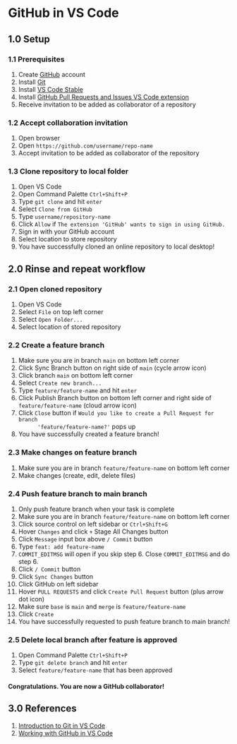 <h1>GitHub in VS Code</h1>

<h2>1.0 Setup</h2>

<h3>1.1 Prerequisites</h3>
<ol>
  <li>Create <a href="https://github.com/">GitHub</a> account</li>
  <li>Install <a href="https://git-scm.com/downloads">Git</a></li>
  <li>Install <a href="https://code.visualstudio.com/">VS Code Stable</a></li>
  <li>
    Install
    <a href="vscode:extension/GitHub.vscode-pull-request-github"
      >GitHub Pull Requests and Issues VS Code extension</a
    >
  </li>
  <li>Receive invitation to be added as collaborator of a repository</li>
</ol>

<h3>1.2 Accept collaboration invitation</h3>
<ol>
  <li>Open browser</li>
  <li>Open <code>https://github.com/username/repo-name</code></li>
  <li>Accept invitation to be added as collaborator of the repository</li>
</ol>

<h3>1.3 Clone repository to local folder</h3>
<ol>
  <li>Open VS Code</li>
  <li>Open Command Palette <code>Ctrl+Shift+P</code></li>

  <li>Type <code>git clone</code> and hit <code>enter</code></li>
  <img src="assets/readme/git-clone.png" alt="" />

  <li>Select <code>Clone from GitHub</code></li>
  <img src="assets/readme/git-clone-2.png" alt="" />

  <li>Type <code>username/repository-name</code></li>
  <img src="assets/readme/git-clone-3.png" alt="" />
  <li>
    Click <code>Allow</code> if
    <code>The extension 'GitHub' wants to sign in using GitHub.</code>
  </li>
  <li>Sign in with your GitHub account</li>
  <li>Select location to store repository</li>
  <li>You have successfully cloned an online repository to local desktop!</li>
</ol>

<h2>2.0 Rinse and repeat workflow</h2>

<h3>2.1 Open cloned repository</h3>
<ol>
  <li>Open VS Code</li>

  <li>Select <code>File</code> on top left corner</li>
  <img src="assets/readme/open-folder.png" alt="" />

  <li>Select <code>Open Folder...</code></li>
  <li>Select location of stored repository</li>
</ol>

<h3>2.2 Create a feature branch</h3>
<ol>
  <li>Make sure you are in branch <code>main</code> on bottom left corner</li>
  <img src="assets/readme/main-branch.png" alt="" />

  <li>
    Click Sync Branch button on right side of <code>main</code> (cycle arrow
    icon)
  </li>
  <img src="assets/readme/button-sync-changes.png" alt="" />

  <li>Click branch <code>main</code> on bottom left corner</li>

  <li>Select <code>Create new branch...</code></li>
  <img src="assets/readme/create-branch.png" alt="" />

  <li>Type <code>feature/feature-name</code> and hit <code>enter</code></li>
  <img src="assets/readme/create-branch-2.png" alt="" />

  <li>
    Click Publish Branch button on bottom left corner and right side of
    <code>feature/feature-name</code> (cloud arrow icon)
  </li>
  <img src="assets/readme/button-publish-branch.png" alt="" />

  <li>
    Click <code>Close</code> button if
    <code
      >Would you like to create a Pull Request for branch
      'feature/feature-name?'</code
    >
    pops up
  </li>
  <img src="assets/readme/popup-create-pr.png" alt="" />

  <li>You have successfully created a feature branch!</li>
</ol>

<h3>2.3 Make changes on feature branch</h3>
<ol>
  <li>
    Make sure you are in branch <code>feature/feature-name</code> on bottom left
    corner
  </li>
  <img src="assets/readme/feature-branch.png" alt="" />
  <li>Make changes (create, edit, delete files)</li>
</ol>

<h3>2.4 Push feature branch to main branch</h3>
<ol>
  <li>Only push feature branch when your task is complete</li>

  <li>
    Make sure you are in branch <code>feature/feature-name</code> on bottom left
    corner
  </li>
  <img src="assets/readme/feature-branch.png" alt="" />

  <li>Click source control on left sidebar or <code>Ctrl+Shift+G</code></li>
  <img src="assets/readme/sidebar-source-control.png" alt="" />

  <li>
    Hover <code>Changes</code> and click <code>+</code> Stage All Changes button
  </li>
  <img src="assets/readme/button-stage-changes.png" alt="" />

  <li>
    Click <code>Message</code> input box above <code>/ Commit</code> button
  </li>
  <li>Type <code>feat: add feature-name</code></li>
  <img src="assets/readme/commit-message.png" alt="" />

  <li>
    <code>COMMIT_EDITMSG</code> will open if you skip step 6. Close
    <code>COMMIT_EDITMSG</code> and do step 6.
  </li>
  <img src="assets/readme/commit-no-message.png" alt="" />

  <li>Click <code>/ Commit</code> button</li>

  <li>Click <code>Sync Changes</code> button</li>
  <img src="assets/readme/button-large-sync-changes.png" alt="" />

  <li>Click GitHub on left sidebar</li>
  <img src="assets/readme/sidebar-pr.png" alt="" />

  <li>
    Hover <code>PULL REQUESTS</code> and click
    <code>Create Pull Request</code> button (plus arrow dot icon)
  </li>
  <img src="assets/readme/button-pr.png" alt="" />

  <li>
    Make sure <code>base</code> is <code>main</code> and <code>merge</code> is
    <code>feature/feature-name</code>
  </li>
  <img src="assets/readme/create-pr.png" alt="" />

  <li>Click <code>Create</code></li>

  <li>
    You have successfully requested to push feature branch to main branch!
  </li>
  <img src="assets/readme/create-pr-2.png" alt="" />
</ol>

<h3>2.5 Delete local branch after feature is approved</h3>
<ol>
  <li>Open Command Palette <code>Ctrl+Shift+P</code></li>

  <li>Type <code>git delete branch</code> and hit <code>enter</code></li>
  <img src="assets/readme/git-delete-branch.png" alt="" />

  <li>Select <code>feature/feature-name</code> that has been approved</li>
  <img src="assets/readme/git-delete-branch-2.png" alt="" />
</ol>

<h4>Congratulations. You are now a GitHub collaborator!</h4>

<h2>3.0 References</h2>
<ol>
  <li>
    <a href="https://code.visualstudio.com/docs/sourcecontrol/intro-to-git">
      Introduction to Git in VS Code
    </a>
  </li>
  <li>
    <a href="https://code.visualstudio.com/docs/sourcecontrol/github">
      Working with GitHub in VS Code
    </a>
  </li>
</ol>
